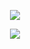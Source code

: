 <p align="center">
  <img src="https://github-readme-stats-tahakorkem.vercel.app/api?username=tahakorkem&count_private=true" />
</p>
<p align="center">
  <img src="https://github-readme-stats-tahakorkem.vercel.app/api/top-langs/?username=tahakorkem&count_private=true&layout=compact" />
</p>
